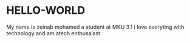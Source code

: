 # HELLO-WORLD
My name is zeinab mohamed a student at MKU 3.1 i love everyting with technology and am atech enthusaiast
